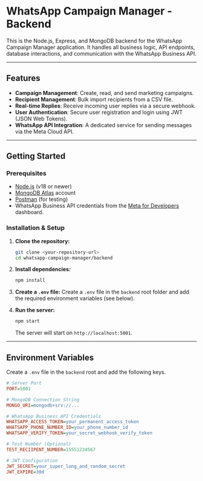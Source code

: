 # WhatsApp Campaign Manager - Backend

This is the Node.js, Express, and MongoDB backend for the WhatsApp Campaign Manager application. It handles all business logic, API endpoints, database interactions, and communication with the WhatsApp Business API.

---

## Features

- **Campaign Management**: Create, read, and send marketing campaigns.
- **Recipient Management**: Bulk import recipients from a CSV file.
- **Real-time Replies**: Receive incoming user replies via a secure webhook.
- **User Authentication**: Secure user registration and login using JWT (JSON Web Tokens).
- **WhatsApp API Integration**: A dedicated service for sending messages via the Meta Cloud API.

---

## Getting Started

### Prerequisites

- [Node.js](https://nodejs.org/) (v18 or newer)
- [MongoDB Atlas](https://www.mongodb.com/cloud/atlas) account
- [Postman](https://www.postman.com/) (for testing)
- WhatsApp Business API credentials from the [Meta for Developers](https://developers.facebook.com/) dashboard.

### Installation & Setup

1.  **Clone the repository:**
    ```bash
    git clone <your-repository-url>
    cd whatsapp-campaign-manager/backend
    ```
2.  **Install dependencies:**
    ```bash
    npm install
    ```
3.  **Create a `.env` file:**
    Create a `.env` file in the `backend` root folder and add the required environment variables (see below).

4.  **Run the server:**
    ```bash
    npm start
    ```
    The server will start on `http://localhost:5001`.

---

## Environment Variables

Create a `.env` file in the `backend` root and add the following keys.

```ini
# Server Port
PORT=5001

# MongoDB Connection String
MONGO_URI=mongodb+srv://...

# WhatsApp Business API Credentials
WHATSAPP_ACCESS_TOKEN=your_permanent_access_token
WHATSAPP_PHONE_NUMBER_ID=your_phone_number_id
WHATSAPP_VERIFY_TOKEN=your_secret_webhook_verify_token

# Test Number (Optional)
TEST_RECIIPENT_NUMBER=15551234567

# JWT Configuration
JWT_SECRET=your_super_long_and_random_secret
JWT_EXPIRE=30d